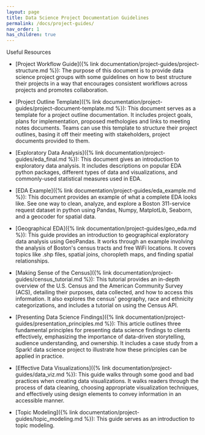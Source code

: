 ```yaml
---
layout: page
title: Data Science Project Documentation Guidelines
permalink: /docs/project-guides/
nav_order: 1
has_children: true
---
```


Useful Resources

* [Project Workflow Guide]({% link documentation/project-guides/project-structure.md %}): The purpose of this document is to provide data science project groups with some guidelines on how to best structure their projects in a way that encourages consistent workflows across projects and promotes collaboration.

* [Project Outline Template]({% link documentation/project-guides/project-document-template.md %}): This document serves as a template for a project outline documentation. It includes project goals, plans for implementation, proposed methologies and links to meeting notes documents. Teams can use this template to structure their project outlines, basing it off their meeting with stakeholders, project documents provided to them.

* [Exploratory Data Analysis]({% link documentation/project-guides/eda_final.md %}): This document gives an introduction to exploratory data analysis. It includes descriptions on popular EDA python packages, different types of data and visualizations, and commonly-used statistical measures used in EDA.

* [EDA Example]({% link documentation/project-guides/eda_example.md %}): This document provides an example of what a complete EDA looks like. See one way to clean, analyze, and explore a Boston 311-service request dataset in python using Pandas, Numpy, MatplotLib, Seaborn, and a geocoder for spatial data. 

* [Geographical EDA]({% link documentation/project-guides/geo_eda.md %}): This guide provides an introduction to geographical exploratory data analysis using GeoPandas. It works through an example involving the analysis of Boston's census tracts and free WiFi locations. It covers topics like .shp files, spatial joins, choropleth maps, and finding spatial relationships.

* [Making Sense of the Census]({% link documentation/project-guides/census_tutorial.md %}): This tutorial provides an in-depth overview of the U.S. Census and the American Community Survey (ACS), detailing their purposes, data collected, and how to access this information. It also explores the census' geography, race and ethnicity categorizations, and includes a tutorial on using the Census API.

* [Presenting Data Science Findings]({% link documentation/project-guides/presentation_principles.md %}): This article outlines three fundamental principles for presenting data science findings to clients effectively, emphasizing the importance of data-driven storytelling, audience understanding, and ownership. It includes a case study from a Spark! data science project to illustrate how these principles can be applied in practice.

* [Effective Data Visualizations]({% link documentation/project-guides/data_viz.md %}): This guide walks through some good and bad practices when creating data visualizations. It walks readers through the process of data cleaning, choosing appropriate visualization techniques, and effectively using design elements to convey information in an accessible manner.

* [Topic Modeling]({% link documentation/project-guides/topic_modeling.md %}): This guide serves as an introduction to topic modeling.

